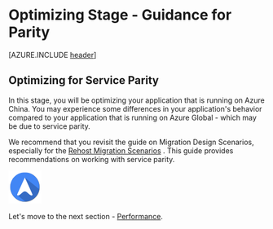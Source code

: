 <properties
	pageTitle="Global Customer Playbook optimizing-guidance-parity | Azure"
	description="Global Customer Playbook - guidance for the Parity area of the Optimizing Stage"
	services="global-customer-playbook"
	documentationCenter=""
	authors="jtong"
	manager="edwinc"
	editor=""
	tags="global-customer-playbook"/>

<tags
	ms.service="migration-lifecycle-optimizing"
	ms.workload=""
	ms.tgt_pltfrm=""
	ms.devlang="na"
	ms.topic="article"
	ms.date="12/26/2016"
	wacn.date="12/26/2016"
	wacn.lang="en"
	ms.author="jtong"/>


# Optimizing Stage - Guidance for Parity

[AZURE.INCLUDE [header](../../../includes/optimizing-guidance.md)]


## Optimizing for Service Parity

In this stage, you will be optimizing your application that is running on Azure China. You may experience some differences in your application's behavior compared to your application that is running on Azure Global - which may be due to service parity.

We recommend that you revisit the guide on Migration Design Scenarios, especially for the [Rehost Migration Scenarios](/solutions/global-customer/planning/guidance/rehost-migration/) . This guide provides recommendations on working with service parity.
 
![navigation](../../media/navigation.png)

Let's move to the next section - [Performance](/solutions/global-customer/optimizing/guidance/performance/).
